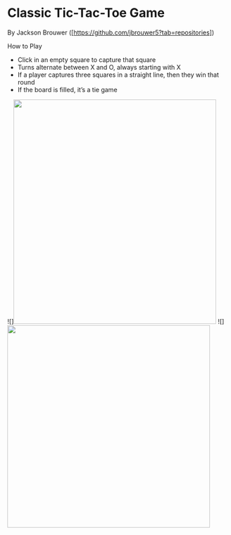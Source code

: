 # Classic Tic-Tac-Toe Game 

By Jackson Brouwer ([https://github.com/jbrouwer5?tab=repositories]) 


How to Play
  - Click in an empty square to capture that square
  - Turns alternate between X and O, always starting with X 
  - If a player captures three squares in a straight line, then they win that round
  - If the board is filled, it’s a tie game 
  
![]<img src=https://user-images.githubusercontent.com/63489213/148098993-adea6aa0-7194-4550-845b-dfb1082c618b.png width="460" height="510">
![]<img src=https://user-images.githubusercontent.com/63489213/148099018-a5e2e1b2-faa2-4581-85ec-7b269a4621db.png width="460" heoght="510">
